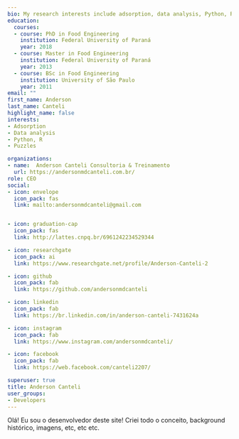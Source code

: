 ```yaml
---
bio: My research interests include adsorption, data analysis, Python, R and puzzles
education:
  courses:
  - course: PhD in Food Engineering
    institution: Federal University of Paraná
    year: 2018
  - course: Master in Food Engineering 
    institution: Federal University of Paraná
    year: 2013
  - course: BSc in Food Engineering 
    institution: University of São Paulo
    year: 2011
email: ""
first_name: Anderson
last_name: Canteli
highlight_name: false
interests:
- Adsorption
- Data analysis
- Python, R
- Puzzles

organizations:
- name:  Anderson Canteli Consultoria & Treinamento 
  url: https://andersonmdcanteli.com.br/
role: CEO
social:
- icon: envelope
  icon_pack: fas
  link: mailto:andersonmdcanteli@gmail.com  


- icon: graduation-cap
  icon_pack: fas
  link: http://lattes.cnpq.br/6961242234529344  

- icon: researchgate
  icon_pack: ai
  link: https://www.researchgate.net/profile/Anderson-Canteli-2

- icon: github
  icon_pack: fab
  link: https://github.com/andersonmdcanteli

- icon: linkedin
  icon_pack: fab
  link: https://br.linkedin.com/in/anderson-canteli-7431624a

- icon: instagram
  icon_pack: fab
  link: https://www.instagram.com/andersonmdcanteli/

- icon: facebook
  icon_pack: fab
  link: https://web.facebook.com/canteli2207/  

superuser: true
title: Anderson Canteli
user_groups:
- Developers
---
```



Olá! Eu sou o desenvolvedor deste site! Criei todo o conceito, background histórico, imagens, etc, etc etc. 
